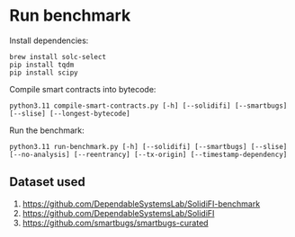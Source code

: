 # Run benchmark

Install dependencies:
```
brew install solc-select
pip install tqdm
pip install scipy
```

Compile smart contracts into bytecode:
```
python3.11 compile-smart-contracts.py [-h] [--solidifi] [--smartbugs] [--slise] [--longest-bytecode]
```

Run the benchmark:
```
python3.11 run-benchmark.py [-h] [--solidifi] [--smartbugs] [--slise] [--no-analysis] [--reentrancy] [--tx-origin] [--timestamp-dependency]
```

## Dataset used
1. https://github.com/DependableSystemsLab/SolidiFI-benchmark
2. https://github.com/DependableSystemsLab/SolidiFI
3. https://github.com/smartbugs/smartbugs-curated